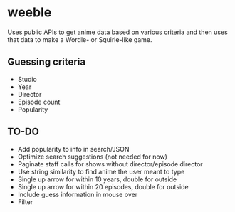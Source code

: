 # weeble

Uses public APIs to get anime data based on various criteria and then uses that
data to make a Wordle- or Squirle-like game.

## Guessing criteria

- Studio
- Year
- Director
- Episode count
- Popularity

## TO-DO

- Add popularity to info in search/JSON
- Optimize search suggestions (not needed for now)
- Paginate staff calls for shows without director/episode director
- Use string similarity to find anime the user meant to type
- Single up arrow for within 10 years, double for outside
- Single up arrow for within 20 episodes, double for outside
- Include guess information in mouse over
- Filter
